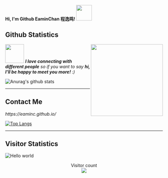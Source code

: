 <strong> Hi, I'm Github EaminChan 程逸鸣! <img src="https://media.giphy.com/media/mGcNjsfWAjY5AEZNw6/giphy.gif" width="50"></strong>

## Github Statistics

<img align='right' src="https://media.giphy.com/media/M9gbBd9nbDrOTu1Mqx/giphy.gif" width="230">

<img src="https://media.giphy.com/media/LnQjpWaON8nhr21vNW/giphy.gif" width="60"> <em><b>I love connecting with different people</b> so if you want to say <b>hi, I'll be happy to meet you more!</b> :)</em>


![Anurag's github stats](https://github-readme-stats.vercel.app/api?username=EaminC&show_icons=true&theme=cobalt&count_private=true)

---

## Contact Me


<p><em>https://eaminc.github.io/</em></p>



[![Top Langs](https://github-readme-stats.vercel.app/api/top-langs/?username=EaminC&layout=compact)](https://github.com/anuraghazra/github-readme-stats)

---

## Visitor Statistics

<img src="https://github.com/WangRongsheng/WangRongsheng/blob/master/resources/banner.png" alt="Hello world">

<p align="center"> 
  Visitor count<br>
  <img src="https://profile-counter.glitch.me/EaminC/count.svg" />
</p>


